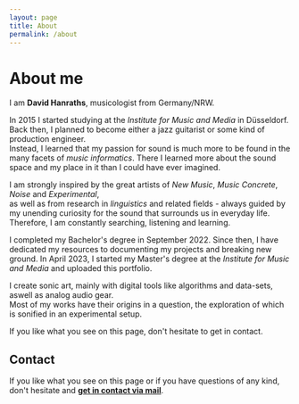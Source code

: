 ```yaml
---
layout: page
title: About
permalink: /about
---
```


# About me

I am **David Hanraths**, musicologist from Germany/NRW.  

In 2015 I started studying at the *Institute for Music and Media* in Düsseldorf.  
Back then, I planned to become either a jazz guitarist or some kind of production engineer.  
Instead, I learned that my passion for sound is much more to be found in the many facets of *music informatics*. 
There I learned more about the sound space and my place in it than I could have ever imagined.  

I am strongly inspired by the great artists of *New Music*, *Music Concrete*, *Noise* and *Experimental*,  
as well as from research in *linguistics* and related fields - always guided by my unending curiosity for the sound that surrounds us in everyday life.  
Therefore, I am constantly searching, listening and learning.  

I completed my Bachelor's degree in September 2022. Since then, I have dedicated my resources to documenting my projects and breaking new ground. 
In April 2023, I started my Master's degree at the *Institute for Music and Media* and uploaded this portfolio.

I create sonic art, mainly with digital tools like algorithms and data-sets, aswell as analog audio gear.  
Most of my works have their origins in a question, the exploration of which is sonified in an experimental setup.  

If you like what you see on this page, don't hesitate to get in contact.  


## Contact

<!--- {% include mailform.html %} --->

If you like what you see on this page or if you have questions of any kind, don't hesitate and
**[get in contact via mail](mailto:d.hanraths(at)web.de)**.  

